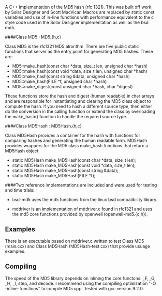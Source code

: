 A C++ implementation of the MD5 hash (rfc 1321). This was built off work by
Solar Designer and Scott MacVicar. Macros are replaced by static const variables
and use of in-line functions with performance equivalent to the c style
code used in the Solar Designer implementation as well as the bsd md5.

####Class MD5 : MD5.{h,c}

Class MD5 is the rfc1321 MD5 alrorithm. There are five public static
functions that server as the entry point for generating MD5 hashes.
These are:
  * MD5::make_hash(const char *data, size_t len, unsigned char *hash)
  * MD5::make_hash(const void *data, size_t len, unsigned char *hash)
  * MD5::make_hash(const string &data, unsigned char *hash)
  * MD5::make_hash(FILE *f, unsigned char *hash)
  * MD5::make_digest(const unsigned char *hash, char *digest)

These functions store the hash and digest (human readable) in char
arrays and are responsible for instantiating and clearing the MD5
class object to compute the hash. If you need to hash a different
source type, then either do the conversion in the calling function or
extend the class by overloading the make_hash() function to handle the
required source type.

####Class MD5Hash : MD5Hash.{h,c}

Class MD5Hash provides a container for the hash with functions for
comparing hashes and generating the human readable form. MD5Hash provides
wrappers for the MD5 class make_hash functions that return a MD5Hash
object.

  * static MD5Hash make_MD5Hash(const char *data, size_t len);
  * static MD5Hash make_MD5Hash(const void *data, size_t len);
  * static MD5Hash make_MD5Hash(const string &data);
  * static MD5Hash make_MD5Hash(FILE *f);



####Two reference implementations are included and were used for testing
and time trials:

  * bsd-md5 uses the md5 functions from the linux bsd compatibility
  library.

  * mddriver is an implementation of mddriver.c found in rfc1321 and uses
  the md5 core functions provided by openwell (openwell-md5.{c,h}).

## Examples
There is an executable based on mddriver.c written to test Class MD5
(main.cxx) and Class MD5Hash (MD5Hash-test.cxx) that provide usuage
examples.


## Compiling

The speed of the MD5 library depends on inlining the core functons:
_F, _G, _H, _I, step, and decode. I recommend using the compiling
optimization "-O -inline-functions" to compile MD5.cpp. Tested with gcc
 version 9.2.0.

